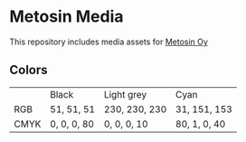 # Metosin Media

This repository includes media assets for [Metosin Oy](http://metosin.fi)

## Colors

<table>
<tr>
<td></td>
<td>Black</td>
<td>Light grey</td>
<td>Cyan</td>
</tr>
<tr>
<td>RGB</td>
<td>51, 51, 51</td>
<td>230, 230, 230</td>
<td>31, 151, 153</td>
</tr>
<tr>
<td>CMYK</td>
<td>0, 0, 0, 80</td>
<td>0, 0, 0, 10</td>
<td>80, 1, 0, 40</td>
</tr>
</table>
